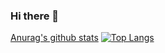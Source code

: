 ### Hi there 👋
<!--!![plot](dinogame.jpg)-->
[Anurag's github stats](https://github-readme-stats.vercel.app/api?username=edilsonlonc)
[![Top Langs](https://github-readme-stats.vercel.app/api/top-langs/?username=edilsonlonc)](https://github.com/anuraghazra/github-readme-stats)


<!--
**edilsonlonC/edilsonlonc** is a ✨ _special_ ✨ repository because its `README.md` (this file) appears on your GitHub profile.

Here are some ideas to get you started:

- 🔭 I’m currently working on ...
- 🌱 I’m currently learning ...
- 👯 I’m looking to collaborate on ...
- 🤔 I’m looking for help with ...
- 💬 Ask me about ...
- 📫 How to reach me: ...
- 😄 Pronouns: ...
- ⚡ Fun fact: ...
-->
